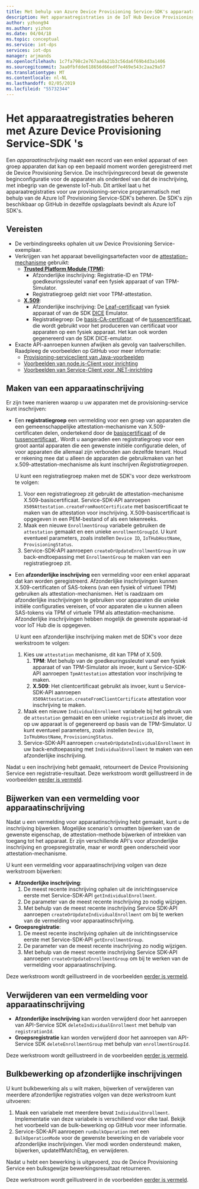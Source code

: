 ```yaml
---
title: Met behulp van Azure Device Provisioning Service-SDK's apparaatregistraties beheren | Microsoft Docs
description: Het apparaatregistraties in de IoT Hub Device Provisioning Service met behulp van de Service-SDK's beheren
author: yzhong94
ms.author: yizhon
ms.date: 04/04/18
ms.topic: conceptual
ms.service: iot-dps
services: iot-dps
manager: arjmands
ms.openlocfilehash: 1c7fa798c2e767aa6a21b3c56da6f69b4d3a1406
ms.sourcegitcommit: 3aa0fbfdde618656d66edf7e469e543c2aa29a57
ms.translationtype: MT
ms.contentlocale: nl-NL
ms.lasthandoff: 02/05/2019
ms.locfileid: "55732344"
---
```

# <a name="how-to-manage-device-enrollments-with-azure-device-provisioning-service-sdks"></a>Het apparaatregistraties beheren met Azure Device Provisioning Service-SDK 's
Een *apparaatinschrijving* maakt een record van een enkel apparaat of een groep apparaten dat kan op een bepaald moment worden geregistreerd met de Device Provisioning Service. De inschrijvingsrecord bevat de gewenste beginconfiguratie voor de apparaten als onderdeel van dat de inschrijving, met inbegrip van de gewenste IoT-hub. Dit artikel laat u het apparaatregistraties voor uw provisioning-service programmatisch met behulp van de Azure IoT Provisioning Service-SDK's beheren.  De SDK's zijn beschikbaar op GitHub in dezelfde opslagplaats bevindt als Azure IoT SDK's.

## <a name="prerequisites"></a>Vereisten
* De verbindingsreeks ophalen uit uw Device Provisioning Service-exemplaar.
* Verkrijgen van het apparaat beveiligingsartefacten voor de [attestation-mechanisme](concepts-security.md#attestation-mechanism) gebruikt:
    * [**Trusted Platform Module (TPM)**](/azure/iot-dps/concepts-security#trusted-platform-module):
        * Afzonderlijke inschrijving: Registratie-ID en TPM-goedkeuringssleutel vanaf een fysiek apparaat of van TPM-Simulator.
        * Registratiegroep geldt niet voor TPM-attestation.
    * [**X.509**](/azure/iot-dps/concepts-security):
        * Afzonderlijke inschrijving: De [Leaf-certificaat](/azure/iot-dps/concepts-security) van fysiek apparaat of van de SDK [DICE](https://azure.microsoft.com/blog/azure-iot-supports-new-security-hardware-to-strengthen-iot-security/) Emulator.
        * Registratiegroep: De [basis-CA-certificaat](/azure/iot-dps/concepts-security#root-certificate) of de [tussencertificaat](/azure/iot-dps/concepts-security#intermediate-certificate), die wordt gebruikt voor het produceren van certificaat voor apparaten op een fysiek apparaat.  Het kan ook worden gegenereerd van de SDK DICE-emulator.
* Exacte API-aanroepen kunnen afwijken als gevolg van taalverschillen. Raadpleeg de voorbeelden op GitHub voor meer informatie:
   * [Provisioning-serviceclient van Java-voorbeelden](https://github.com/Azure/azure-iot-sdk-java/tree/master/provisioning/provisioning-samples)
   * [Voorbeelden van node.js-Client voor inrichting](https://github.com/Azure/azure-iot-sdk-node/tree/master/provisioning/service/samples)
   * [Voorbeelden van Service-Client voor .NET-inrichting](https://github.com/Azure/azure-iot-sdk-csharp/tree/master/provisioning/service/samples)

## <a name="create-a-device-enrollment"></a>Maken van een apparaatinschrijving
Er zijn twee manieren waarop u uw apparaten met de provisioning-service kunt inschrijven:

* Een **registratiegroep** een vermelding voor een groep van apparaten die een gemeenschappelijke attestation-mechanisme van X.509-certificaten delen, ondertekend door de [basiscertificaat](https://docs.microsoft.com/azure/iot-dps/concepts-security#root-certificate) of de [tussencertificaat ](https://docs.microsoft.com/azure/iot-dps/concepts-security#intermediate-certificate). Wordt u aangeraden een registratiegroep voor een groot aantal apparaten die een gewenste initiële configuratie delen, of voor apparaten die allemaal zijn verbonden aan dezelfde tenant. Houd er rekening mee dat u alleen de apparaten die gebruikmaken van het x.509-attestation-mechanisme als kunt inschrijven *Registratiegroepen*. 

    U kunt een registratiegroep maken met de SDK's voor deze werkstroom te volgen:

    1. Voor een registratiegroep zit gebruikt de attestation-mechanisme X.509-basiscertificaat.  Service-SDK-API aanroepen ```X509Attestation.createFromRootCertificate``` met basiscertificaat te maken van de attestation voor inschrijving.  X.509-basiscertificaat is opgegeven in een PEM-bestand of als een tekenreeks.
    1. Maak een nieuwe ```EnrollmentGroup``` variabele gebruiken de ```attestation``` gemaakt en een unieke ```enrollmentGroupId```.  U kunt eventueel parameters, zoals instellen ```Device ID```, ```IoTHubHostName```, ```ProvisioningStatus```.
    2. Service-SDK-API aanroepen ```createOrUpdateEnrollmentGroup``` in uw back-endtoepassing met ```EnrollmentGroup``` te maken van een registratiegroep zit.

* Een **afzonderlijke inschrijving** een vermelding voor een enkel apparaat dat kan worden geregistreerd. Afzonderlijke inschrijvingen kunnen X.509-certificaten of SAS-tokens (van een fysiek of virtueel TPM) gebruiken als attestation-mechanismen. Het is raadzaam om afzonderlijke inschrijvingen te gebruiken voor apparaten die unieke initiële configuraties vereisen, of voor apparaten die u kunnen alleen SAS-tokens via TPM of virtuele TPM als attestation-mechanisme. Afzonderlijke inschrijvingen hebben mogelijk de gewenste apparaat-id voor IoT Hub die is opgegeven.

    U kunt een afzonderlijke inschrijving maken met de SDK's voor deze werkstroom te volgen:
    
    1. Kies uw ```attestation``` mechanisme, dit kan TPM of X.509.
        1. **TPM**: Met behulp van de goedkeuringssleutel vanaf een fysiek apparaat of van TPM-Simulator als invoer, kunt u Service-SDK-API aanroepen ```TpmAttestation``` attestation voor inschrijving te maken. 
        2. **X.509**: Het clientcertificaat gebruikt als invoer, kunt u Service-SDK-API aanroepen ```X509Attestation.createFromClientCertificate``` attestation voor inschrijving te maken.
    2. Maak een nieuwe ```IndividualEnrollment``` variabele bij het gebruik van de ```attestation``` gemaakt en een unieke ```registrationId``` als invoer, die op uw apparaat is of gegenereerd op basis van de TPM-Simulator.  U kunt eventueel parameters, zoals instellen ```Device ID```, ```IoTHubHostName```, ```ProvisioningStatus```.
    3. Service-SDK-API aanroepen ```createOrUpdateIndividualEnrollment``` in uw back-endtoepassing met ```IndividualEnrollment``` te maken van een afzonderlijke inschrijving.

Nadat u een inschrijving hebt gemaakt, retourneert de Device Provisioning Service een registratie-resultaat. Deze werkstroom wordt geïllustreerd in de voorbeelden [eerder is vermeld](#prerequisites).

## <a name="update-an-enrollment-entry"></a>Bijwerken van een vermelding voor apparaatinschrijving

Nadat u een vermelding voor apparaatinschrijving hebt gemaakt, kunt u de inschrijving bijwerken.  Mogelijke scenario's omvatten bijwerken van de gewenste eigenschap, de attestation-methode bijwerken of intrekken van toegang tot het apparaat.  Er zijn verschillende API's voor afzonderlijke inschrijving en groepsregistratie, maar er wordt geen onderscheid voor attestation-mechanisme.

U kunt een vermelding voor apparaatinschrijving volgen van deze werkstroom bijwerken:
* **Afzonderlijke inschrijving**:
    1. De meest recente inschrijving ophalen uit de inrichtingsservice eerste met Service-SDK-API ```getIndividualEnrollment```.
    2. De parameter van de meest recente inschrijving zo nodig wijzigen. 
    3. Met behulp van de meest recente inschrijving Service SDK-API aanroepen ```createOrUpdateIndividualEnrollment``` om bij te werken van de vermelding voor apparaatinschrijving.
* **Groepsregistratie**:
    1. De meest recente inschrijving ophalen uit de inrichtingsservice eerste met Service-SDK-API ```getEnrollmentGroup```.
    2. De parameter van de meest recente inschrijving zo nodig wijzigen.
    3. Met behulp van de meest recente inschrijving Service SDK-API aanroepen ```createOrUpdateEnrollmentGroup``` om bij te werken van de vermelding voor apparaatinschrijving.

Deze werkstroom wordt geïllustreerd in de voorbeelden [eerder is vermeld](#prerequisites).

## <a name="remove-an-enrollment-entry"></a>Verwijderen van een vermelding voor apparaatinschrijving

* **Afzonderlijke inschrijving** kan worden verwijderd door het aanroepen van API-Service SDK ```deleteIndividualEnrollment``` met behulp van ```registrationId```.
* **Groepsregistratie** kan worden verwijderd door het aanroepen van API-Service SDK ```deleteEnrollmentGroup``` met behulp van ```enrollmentGroupId```.

Deze werkstroom wordt geïllustreerd in de voorbeelden [eerder is vermeld](#prerequisites).

## <a name="bulk-operation-on-individual-enrollments"></a>Bulkbewerking op afzonderlijke inschrijvingen

U kunt bulkbewerking als u wilt maken, bijwerken of verwijderen van meerdere afzonderlijke registraties volgen van deze werkstroom kunt uitvoeren:

1. Maak een variabele met meerdere bevat ```IndividualEnrollment```.  Implementatie van deze variabele is verschillend voor elke taal.  Bekijk het voorbeeld van de bulk-bewerking op GitHub voor meer informatie.
2. Service-SDK-API aanroepen ```runBulkOperation``` met een ```BulkOperationMode``` voor de gewenste bewerking en de variabele voor afzonderlijke inschrijvingen. Vier modi worden ondersteund: maken, bijwerken, updateIfMatchEtag, en verwijderen.

Nadat u hebt een bewerking is uitgevoerd, zou de Device Provisioning Service een bulksgewijze bewerkingsresultaat retourneren.

Deze werkstroom wordt geïllustreerd in de voorbeelden [eerder is vermeld](#prerequisites).
